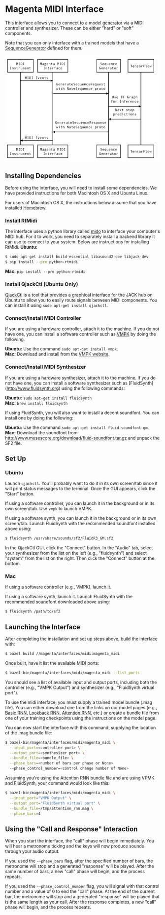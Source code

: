 # Magenta MIDI Interface

This interface allows you to connect to a model
[generator](/magenta/models/README.md#generators) via a MIDI controller
and synthesizer. These can be either "hard" or "soft" components.

Note that you can only interface with a trained models that have a
[SequenceGenerator](/magenta/music/sequence_generator.py)
 defined for them.

<p align="center">
  <img src="midi.png" alt="Sequence Diagram for the MIDI interface"/>
</p>

## Installing Dependencies

Before using the interface, you will need to install some
dependencies. We have provided instructions for both Macintosh OS X
and Ubuntu Linux.

For users of Macintosh OS X, the instructions below assume that you
have installed [Homebrew](http://brew.sh).

### Install RtMidi

The interface uses a python library called [mido](http://mido.readthedocs.io) to
interface your computer's MIDI hub. For it to work, you need to separately
install a backend library it can use to connect to your system. Below are
instructions for installing RtMidi.
**Ubuntu:**

```bash
$ sudo apt-get install build-essential libasound2-dev libjack-dev
$ pip install --pre python-rtmidi
```

**Mac:** `pip install --pre python-rtmidi`

### Install QjackCtl (Ubuntu Only)

[QjackCtl](http://qjackctl.sourceforge.net/) is a tool that provides a graphical
interface for the JACK hub on Ubuntu to allow you to easily route signals
between MIDI components. You can install it using `sudo apt-get install
qjackctl`.

### Connect/Install MIDI Controller

If you are using a hardware controller, attach it to the machine. If you do not
have one, you can install a software controller such as
[VMPK](http://vmpk.sourceforge.net/) by doing the following.

**Ubuntu:** Use the command `sudo apt-get install vmpk`.<br />
**Mac:** Download and install from the
[VMPK website](http://vmpk.sourceforge.net/#Download).

### Connect/Install MIDI Synthesizer

If you are using a hardware synthesizer, attach it to the machine. If you do not
have one, you can install a software synthesizer such as [FluidSynth]
(http://www.fluidsynth.org) using the following commands:

**Ubuntu:** `sudo apt-get install fluidsynth`<br />
**Mac:** `brew install fluidsynth`

If using FluidSynth, you will also want to install a decent soundfont. You can
install one by doing the following:

**Ubuntu:** Use the command `sudo apt-get install fluid-soundfont-gm`.<br />
**Mac:** Download the soundfont from
http://www.musescore.org/download/fluid-soundfont.tar.gz and unpack the SF2
file.

## Set Up

### Ubuntu

Launch `qjackctl`. You'll probably want to do it in its own screen/tab
since it will print status messages to the terminal. Once the GUI
appears, click the "Start" button.

If using a software controller, you can launch it in the background or in its
own screen/tab. Use `vmpk` to launch VMPK.

If using a software synth, you can launch it in the background or in its own
screen/tab. Launch FluidSynth with the recommended soundfont installed above
using:

```bash
$ fluidsynth /usr/share/sounds/sf2/FluidR3_GM.sf2
```

In the QjackCtl GUI, click the "Connect" button. In the "Audio" tab, select your
synthesizer from the list on the left (e.g., "fluidsynth") and select "system"
from the list on the right. Then click the "Connect" button at the bottom.

### Mac

If using a software controller (e.g., VMPK), launch it.

If using a software synth, launch it. Launch FluidSynth with the
recommended soundfont downloaded above using:

```bash
$ fluidsynth /path/to/sf2
```

## Launching the Interface

After completing the installation and set up steps above, build the interface
with:

```bash
$ bazel build //magenta/interfaces/midi:magenta_midi
```

Once built, have it list the available MIDI ports:

```bash
$ bazel-bin/magenta/interfaces/midi/magenta_midi --list_ports
```

You should see a list of available input and output ports, including both the
controller (e.g., "VMPK Output") and synthesizer (e.g., "FluidSynth virtual
port").

To use the midi interface, you must supply a trained model bundle (.mag file).
You can either download one from the links on our model pages (e.g.,
[Basic RNN](/magenta/models/basic_rnn/README.md),
[Lookback RNN](/magenta/models/lookback_rnn/README.md),
[Attention RNN](/magenta/models/attention_rnn/README.md), etc.) or create a
bundle file from one of your training checkpoints using the instructions on
the model page.

You can now start the interface with this command, supplying the location of the
.mag bundle file:

```bash
$ bazel-bin/magenta/interfaces/midi/magenta_midi \
  --input_port=<controller port> \
  --output_port=<synthesizer port> \
  --bundle_file=<bundle_file> \
  --phase_bars=<number of bars per phase or None>
  --phase_control_number=<control change number of None>
```

Assuming you're using the
[Attention RNN](/magenta/models/attention_rnn/README.md) bundle file and are
using VPMK and FluidSynth, your command would look like this:

```bash
$ bazel-bin/magenta/interfaces/midi/magenta_midi \
  --input_port="VMPK Output" \
  --output_port="FluidSynth virtual port" \
  --bundle_file=/tmp/attention_rnn.mag \
  --phase_bars=4
```

## Using the "Call and Response" Interaction

When you start the interface, the "call" phase will begin immediately. You will
hear a metronome ticking and the keys will now produce sounds through your audio
output.

If you used the `--phase_bars` flag, after the specified number of bars, the
metronome will stop and a generated "response" will be played. After the same
number of bars, a new "call" phase will begin, and the process repeats.

If you used the `--phase_control_number` flag, you will signal with that control
number and a value of 0 to end the "call" phase. At the end of the current bar,
the metronome will stop and a generated "response" will be played that is the
same length as your call. After the response completes, a new "call" phase will
begin, and the process repeats.
